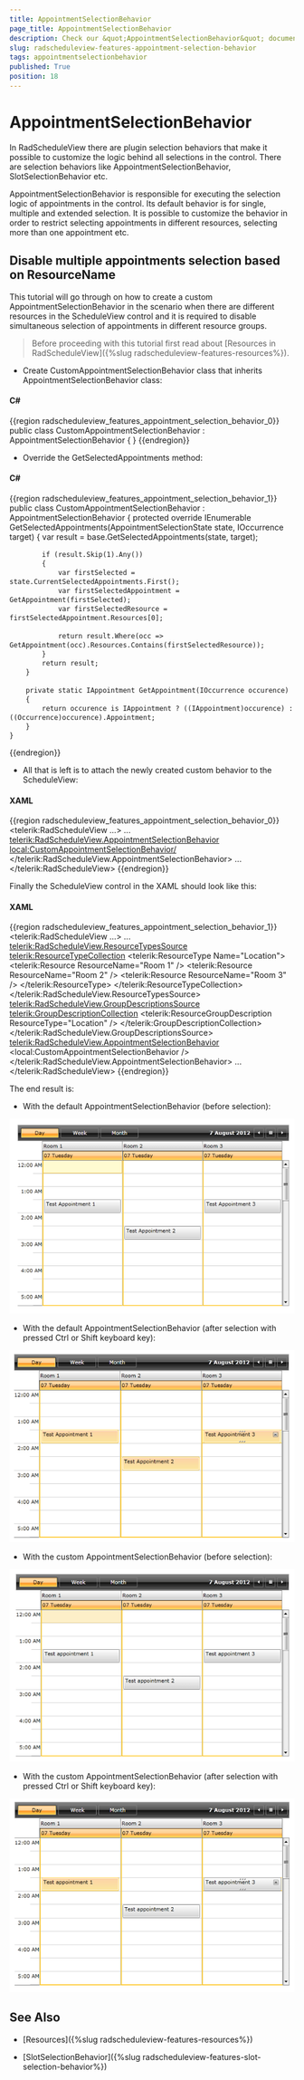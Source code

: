 ```yaml
---
title: AppointmentSelectionBehavior
page_title: AppointmentSelectionBehavior
description: Check our &quot;AppointmentSelectionBehavior&quot; documentation article for the RadScheduleView WPF control.
slug: radscheduleview-features-appointment-selection-behavior
tags: appointmentselectionbehavior
published: True
position: 18
---
```


# AppointmentSelectionBehavior

In RadScheduleView there are plugin selection behaviors that make it possible to customize the logic behind all selections in the control. There are selection behaviors like AppointmentSelectionBehavior, SlotSelectionBehavior etc.

AppointmentSelectionBehavior is responsible for executing the selection logic of appointments in the control. Its default behavior is for single, multiple and extended selection. It is possible to customize the behavior in order to restrict selecting appointments in different resources, selecting more than one appointment etc.

## Disable multiple appointments selection based on ResourceName

This tutorial will go through on how to create a custom AppointmentSelectionBehavior in the scenario when there are different resources in the ScheduleView control and it is required to disable simultaneous selection of appointments in different resource groups.

>Before proceeding with this tutorial first read about [Resources in RadScheduleView]({%slug radscheduleview-features-resources%}).

* Create CustomAppointmentSelectionBehavior class that inherits AppointmentSelectionBehavior class:

#### __C#__

{{region radscheduleview_features_appointment_selection_behavior_0}}
	public class CustomAppointmentSelectionBehavior : AppointmentSelectionBehavior
	{
	}
{{endregion}}

* Override the GetSelectedAppointments method:

#### __C#__

{{region radscheduleview_features_appointment_selection_behavior_1}}
	public class CustomAppointmentSelectionBehavior : AppointmentSelectionBehavior
	{
		protected override IEnumerable<IOccurrence> GetSelectedAppointments(AppointmentSelectionState state, IOccurrence target)
		{
			var result = base.GetSelectedAppointments(state, target);
	
			if (result.Skip(1).Any())
			{
				var firstSelected = state.CurrentSelectedAppointments.First();
				var firstSelectedAppointment = GetAppointment(firstSelected);
				var firstSelectedResource = firstSelectedAppointment.Resources[0];
	
				return result.Where(occ => GetAppointment(occ).Resources.Contains(firstSelectedResource));
			}
			return result;
		}
	
		private static IAppointment GetAppointment(IOccurrence occurence)
		{
			return occurence is IAppointment ? ((IAppointment)occurence) : ((Occurrence)occurence).Appointment;
		}
	}
{{endregion}}

* All that is left is to attach the newly created custom behavior to the ScheduleView:

#### __XAML__

{{region radscheduleview_features_appointment_selection_behavior_0}}
	<telerik:RadScheduleView ...>
		...
		<telerik:RadScheduleView.AppointmentSelectionBehavior>
			<local:CustomAppointmentSelectionBehavior/>
		</telerik:RadScheduleView.AppointmentSelectionBehavior>
		...
	</telerik:RadScheduleView>
{{endregion}}

Finally the ScheduleView control in the XAML should look like this:

#### __XAML__

{{region radscheduleview_features_appointment_selection_behavior_1}}
	<telerik:RadScheduleView ...>
		...
		<telerik:RadScheduleView.ResourceTypesSource>
			<telerik:ResourceTypeCollection>
				<telerik:ResourceType Name="Location">
					<telerik:Resource ResourceName="Room 1" />
					<telerik:Resource ResourceName="Room 2" />
					<telerik:Resource ResourceName="Room 3" />
				</telerik:ResourceType>
			</telerik:ResourceTypeCollection>
		</telerik:RadScheduleView.ResourceTypesSource>
		<telerik:RadScheduleView.GroupDescriptionsSource>
			<telerik:GroupDescriptionCollection>
				<telerik:ResourceGroupDescription ResourceType="Location" />
			</telerik:GroupDescriptionCollection>
		</telerik:RadScheduleView.GroupDescriptionsSource>
		<telerik:RadScheduleView.AppointmentSelectionBehavior>
			<local:CustomAppointmentSelectionBehavior />
		</telerik:RadScheduleView.AppointmentSelectionBehavior>
		...
	</telerik:RadScheduleView>
{{endregion}}

The end result is:

* With the default AppointmentSelectionBehavior (before selection):

![radscheduleview features appointment selection behavior 0](images/radscheduleview_features_appointment_selection_behavior_0.png)

* With the default AppointmentSelectionBehavior (after selection with pressed Ctrl or Shift keyboard key):

![radscheduleview features appointment selection behavior 1](images/radscheduleview_features_appointment_selection_behavior_1.png)

* With the custom AppointmentSelectionBehavior (before selection):

![radscheduleview features appointment selection behavior 2](images/radscheduleview_features_appointment_selection_behavior_2.png)

* With the custom AppointmentSelectionBehavior (after selection with pressed Ctrl or Shift keyboard key):

![radscheduleview features appointment selection behavior 3](images/radscheduleview_features_appointment_selection_behavior_3.png)

## See Also

 * [Resources]({%slug radscheduleview-features-resources%})

 * [SlotSelectionBehavior]({%slug radscheduleview-features-slot-selection-behavior%})
